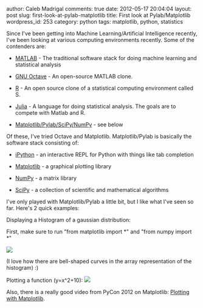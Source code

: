 author: Caleb Madrigal
comments: true
date: 2012-05-17 20:04:04
layout: post
slug: first-look-at-pylab-matplotlib
title: First look at Pylab/Matplotlib
wordpress_id: 253
category: python
tags: matplotlib, python, statistics

Since I've been getting into Machine Learning/Artificial Intelligence recently, I've been looking at various computing environments recently.  Some of the contenders are:



	
  * [MATLAB](http://en.wikipedia.org/wiki/MATLAB) - The traditional software stack for doing machine learning and statistical analysis

	
  * [GNU Octave](http://en.wikipedia.org/wiki/GNU_Octave) - An open-source MATLAB clone.

	
  * [R](http://en.wikipedia.org/wiki/R_(programming_language)) - An open source clone of a statistical computing environment called S.

	
  * [Julia](http://julialang.org/) - A language for doing statistical analysis.  The goals are to compete with Matlab and R.

	
  * [Matplotlib/Pylab/SciPy/NumPy](http://matplotlib.sourceforge.net/) - see below



Of these, I've tried Octave and Matplotlib.  Matplotlib/Pylab is basically the software stack consisting of:

	
  * [iPython](http://ipython.org/) - an interactive REPL for Python with things like tab completion

	
  * [Matplotlib](http://matplotlib.sourceforge.net/) - a graphical plotting library

	
  * [NumPy](http://numpy.scipy.org/) - a matrix library

	
  * [SciPy](http://www.scipy.org/) - a collection of scientific and mathematical algorithms



I've only played with Matplotlib/Pylab a little bit, but I like what I've seen so far.  Here's 2 quick examples:

Displaying a Histogram of a gaussian distribution:


First, make sure to run "from matplotlib import *" and "from numpy import *"


[![](http://www.calebmadrigal.com/wp-content/uploads/2012/05/gaussian_histogram-1024x679.png)](http://www.calebmadrigal.com/wp-content/uploads/2012/05/gaussian_histogram.png)

(I love how there are bell-shaped curves in the array representation of the histogram) :)

Plotting a function (y=x^2+10):
[![](http://www.calebmadrigal.com/wp-content/uploads/2012/05/matplotlib_quadratic1.png)](http://www.calebmadrigal.com/wp-content/uploads/2012/05/matplotlib_quadratic1.png)

Also, there is a really good video from PyCon 2012 on Matplotlib: [Plotting with Matplotlib](http://pyvideo.org/video/617/plotting-with-matplotlib).
